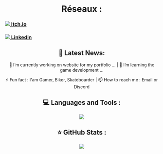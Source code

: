 <h1 align="center">
  Réseaux :
</h1>

<h3><a href="https://sachaviry.itch.io">
  <img src="https://skillicons.dev/icons?i=linkedin" /> Itch.io
</a></h3>
<h3><a href="https://www.linkedin.com/in/sacha-viry-68a935340">
  <img src="https://skillicons.dev/icons?i=linkedin" /> Linkedin
</a></h3>

<h2 align="center">
  📢 Latest News:
</h2>

<p align="center">
  🔭 I’m currently working on website for my portfolio ...  |  🌱 I’m learning the game development ...
</p>
<p align="center">
  ⚡ Fun fact : I'am Gamer, Biker, Skateboarder  |  📫 How to reach me : Email or Discord
</p>

<h2 align="center">
💻 Languages and Tools :
</h2>

<p align="center">
  <a href="https://skillicons.dev">
    <img src="https://skillicons.dev/icons?i=unity,unreal,godot,visualstudio,vscode,cs,html,blender,trello" />
  </a>
</p>

<h2 align="center">
⭐ GitHub Stats :
</h2>

<p align="center">
  <a href="https://skillicons.dev">
    <img src="https://github-readme-stats.vercel.app/api?username=Noolexx&show_icons=true&theme=dark" />
  </a>
</p>
